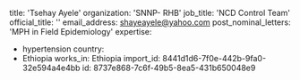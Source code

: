 title: 'Tsehay Ayele'
organization: 'SNNP- RHB'
job_title: 'NCD Control Team'
official_title: ''
email_address: shayeayele@yahoo.com
post_nominal_letters: 'MPH in Field Epidemiology'
expertise:
  - hypertension
country:
  - Ethiopia
works_in: Ethiopia
import_id: 8441d1d6-7f0e-442b-9fa0-32e594a4e4bb
id: 8737e868-7c6f-49b5-8ea5-431b650048e9
